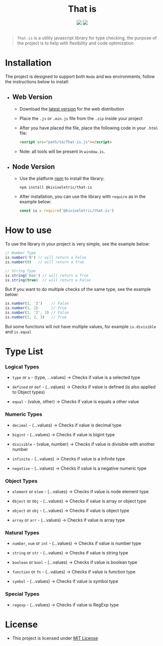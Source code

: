 <h1 align="center">That is</h1>

<div align="center">
    <a href='./LICENSE' title='MIT License'><img src='https://img.shields.io/badge/license-MIT-purple.svg?style=for-the-badge'></a>
    <img src='https://img.shields.io/badge/Maintained-yes-green.svg?style=for-the-badge'>
</div>

</br>

> `That-is` is a utility javascript library for type checking, the purpose of the project is to help with flexibility and code optimization

# Installation

The project is designed to support both `Node` and `Web` environments, follow the instructions below to install:

- ## Web Version

  - Download the [latest version](https://github.com/KivixEletric/That-is/releases) for the web distribution
  - Place the `.js` or `.min.js` file from the `.zip` inside your project
  - After you have placed the file, place the following code in your `.html` file:

    ```html
    <script src="path/to/That-is.js"></script>
    ```

  - Note: all tools will be present in `window.is`.

- ## Node Version

  - Use the platform [npm](https://www.npmjs.com) to install the library:
  
    ```
    npm install @kivixeletric/that-is
    ```
  
  - After installation, you can use the library with `require` as in the example below:

    ```js
    const is = require('@kivixeletric/that-is')
    ```

# How to use

To use the library in your project is very simple, see the example below:

```js
// Number Type
is.number('0') // will return a False
is.number(0)   // will return a True

// String Type
is.string('boo') // will return a True
is.string(true)  // will return a False
```

But if you want to do multiple checks of the same type, see the example below:

```js
is.number(1, '2')    // False
is.number(1, 2)      // True
is.number(1, '2', 3) // False
is.number(1, 2, 3)   // True
```

But some functions will not have multiple values, for example `is.divisible` and `is.equal`

# Type List

### Logical Types
* `type` or `a` - (type, ...values) -> Checks if value is a selected type

* `defined` or `def` - (...values) -> Checks if value is defined (is also applied to Object types)

* `equal` - (value, other) -> Checks if value is equals a other value

### Numeric Types
* `decimal` - (...values) -> Checks if value is decimal type

* `bigint` - (...values) -> Checks if value is bigint type

* `divisible` - (value, number) -> Checks if value is divisible with another number

* `infinite` - (...values) -> Checks if value is a infinite type

* `negative` - (...values) -> Checks if value is a negative numeric type

### Object Types
* `element` or `elem` - (...values) -> Checks if value is node element type

* `Object` or `Obj` - (...values) -> Checks if value is array or object type

* `object` or `obj` - (...values) -> Checks if value is object type

* `array` or `arr` - (...values) -> Checks if value is array type

### Natural Types
* `number`, `num` or `int` - (...values) -> Checks if value is number type

* `string` or `str` - (...values) -> Checks if value is string type

* `boolean` or `bool` - (...values) -> Checks if value is boolean type

* `function` or `fn` - (...values) -> Checks if value is function type

* `symbol` - (...values) -> Checks if value is symbol type

### Special Types
* `regexp` - (...values) -> Checks if value is RegExp type

# License

- This project is licensed under [MIT License](../LICENSE)
